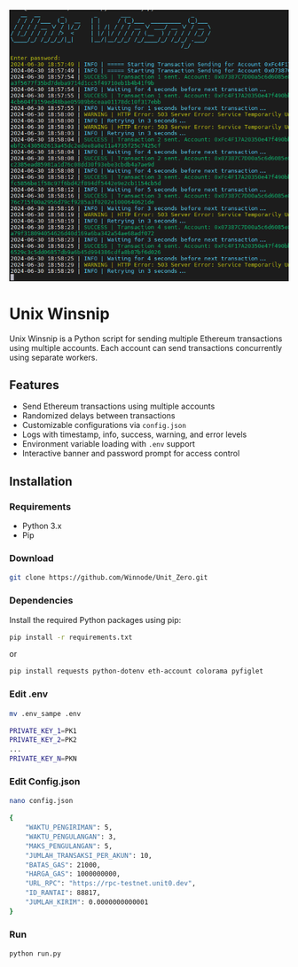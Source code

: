 ![Alt Text](https://github.com/Winnode/Unit_Zero/raw/main/sc.png)


# Unix Winsnip

Unix Winsnip is a Python script for sending multiple Ethereum transactions using multiple accounts. Each account can send transactions concurrently using separate workers.

## Features

- Send Ethereum transactions using multiple accounts
- Randomized delays between transactions
- Customizable configurations via `config.json`
- Logs with timestamp, info, success, warning, and error levels
- Environment variable loading with `.env` support
- Interactive banner and password prompt for access control

## Installation

### Requirements

- Python 3.x
- Pip

### Download

```bash
git clone https://github.com/Winnode/Unit_Zero.git
```

### Dependencies

Install the required Python packages using pip:

```bash
pip install -r requirements.txt
```
or

```bash
pip install requests python-dotenv eth-account colorama pyfiglet
```

### Edit .env

```bash
mv .env_sampe .env
```

```bash
PRIVATE_KEY_1=PK1
PRIVATE_KEY_2=PK2
...
PRIVATE_KEY_N=PKN
```

### Edit Config.json

```bash
nano config.json
```


```bash
{
    "WAKTU_PENGIRIMAN": 5,
    "WAKTU_PENGULANGAN": 3,
    "MAKS_PENGULANGAN": 5,
    "JUMLAH_TRANSAKSI_PER_AKUN": 10,
    "BATAS_GAS": 21000,
    "HARGA_GAS": 1000000000,
    "URL_RPC": "https://rpc-testnet.unit0.dev",
    "ID_RANTAI": 88817,
    "JUMLAH_KIRIM": 0.0000000000001
}
```

### Run

```bash
python run.py
```

